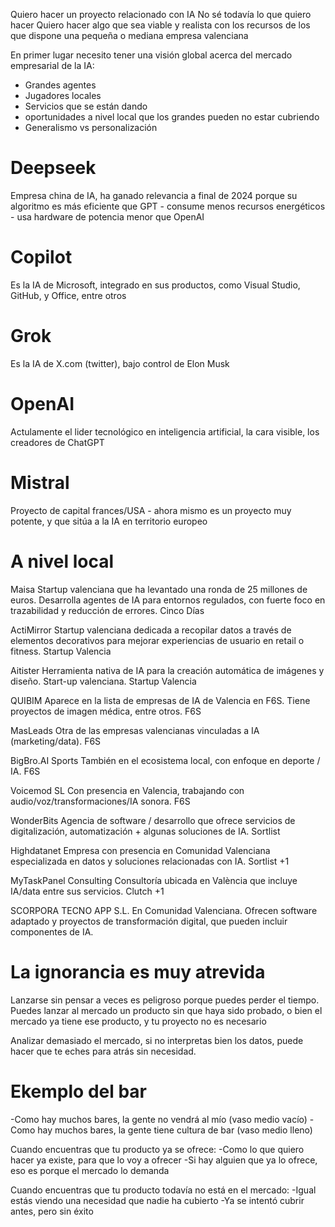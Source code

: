 Quiero hacer un proyecto relacionado con IA
No sé todavía lo que quiero hacer
Quiero hacer algo que sea viable y realista con los recursos de los que dispone una pequeña o mediana empresa valenciana

En primer lugar necesito tener una visión global acerca del mercado empresarial de la IA:
- Grandes agentes
- Jugadores locales
- Servicios que se están dando
- oportunidades a nivel local que los grandes pueden no estar cubriendo
- Generalismo vs personalización

# Deepseek

Empresa china de IA, ha ganado relevancia a final de 2024 porque su algoritmo es más eficiente que GPT - consume menos recursos energéticos - usa hardware de potencia menor que OpenAI

# Copilot

Es la IA de Microsoft, integrado en sus productos, como Visual Studio, GitHub, y Office, entre otros

# Grok

Es la IA de X.com (twitter), bajo control de Elon Musk

# OpenAI

Actulamente el lider tecnológico en inteligencia artificial, la cara visible, los creadores de ChatGPT

# Mistral

Proyecto de capital frances/USA - ahora mismo es un proyecto muy potente, y que sitúa a la IA en territorio europeo

# A nivel local

Maisa
Startup valenciana que ha levantado una ronda de 25 millones de euros. Desarrolla agentes de IA para entornos regulados, con fuerte foco en trazabilidad y reducción de errores. 
Cinco Días

ActiMirror
Startup valenciana dedicada a recopilar datos a través de elementos decorativos para mejorar experiencias de usuario en retail o fitness. 
Startup Valencia

Aitister
Herramienta nativa de IA para la creación automática de imágenes y diseño. Start-up valenciana. 
Startup Valencia

QUIBIM
Aparece en la lista de empresas de IA de Valencia en F6S. Tiene proyectos de imagen médica, entre otros. 
F6S

MasLeads
Otra de las empresas valencianas vinculadas a IA (marketing/data). 
F6S

BigBro.AI Sports
También en el ecosistema local, con enfoque en deporte / IA. 
F6S

Voicemod SL
Con presencia en Valencia, trabajando con audio/voz/transformaciones/IA sonora. 
F6S

WonderBits
Agencia de software / desarrollo que ofrece servicios de digitalización, automatización + algunas soluciones de IA. 
Sortlist

Highdatanet
Empresa con presencia en Comunidad Valenciana especializada en datos y soluciones relacionadas con IA. 
Sortlist
+1

MyTaskPanel Consulting
Consultoría ubicada en València que incluye IA/data entre sus servicios. 
Clutch
+1

SCORPORA TECNO APP S.L.
En Comunidad Valenciana. Ofrecen software adaptado y proyectos de transformación digital, que pueden incluir componentes de IA. 

# La ignorancia es muy atrevida

Lanzarse sin pensar a veces es peligroso porque puedes perder el tiempo. Puedes lanzar al mercado un producto sin que haya sido probado, o bien el mercado ya tiene ese producto, y tu proyecto no es necesario

Analizar demasiado el mercado, si no interpretas bien los datos, puede hacer que te eches para atrás sin necesidad.

# Ekemplo del bar

-Como hay muchos bares, la gente no vendrá al mío (vaso medio vacío)
-Como hay muchos bares, la gente tiene cultura de bar (vaso medio lleno)

Cuando encuentras que tu producto ya se ofrece:
-Como lo que quiero hacer ya existe, para que lo voy a ofrecer
-Si hay alguien que ya lo ofrece, eso es porque el mercado lo demanda

Cuando encuentras que tu producto todavía no está en el mercado:
-Igual estás viendo una necesidad que nadie ha cubierto
-Ya se intentó cubrir antes, pero sin éxito






